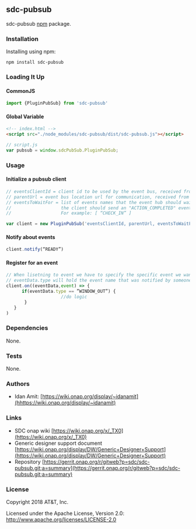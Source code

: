## sdc-pubsub

sdc-pubsub [npm](https://www.npmjs.com/package/sdc-pubsub) package.

### Installation

Installing using npm:

```
npm install sdc-pubsub
```

### Loading It Up
#### CommonJS
```javascript
import {PluginPubSub} from 'sdc-pubsub'
```
#### Global Variable

```html
<!-- index.html -->
<script src="./node_modules/sdc-pubsub/dist/sdc-pubsub.js"></script>
```

```javascript
// script.js
var pubsub = window.sdcPubSub.PluginPubSub;
```

### Usage
#### Initialize a pubsub client
```javascript
// eventsClientId = client id to be used by the event bus, received from query params
// parentUrl = event bus location url for communication, received from query params
// eventsToWaitFor = list of events names that the event hub should wait for their completion.
//                   the client should send an "ACTION_COMPLETED" event to the hub in order to notify the event hub to continue with the flow.
//                   For example: [ “CHECK_IN” ]

var client = new PluginPubSub('eventsClientId, parentUrl, eventsToWaitFor')
```

#### Notify about events
```javascript
client.notify(“READY”)
```

#### Register for an event
```javascript
// When lisetning to event we have to specify the specific event we want to act once it being received.
// eventData.type will hold the event name that was notified by someone else
client.on((eventData,event) => {
      if(eventData.type == ”WINDOW_OUT”) {
		             //do logic
       }
   }
)
```

### Dependencies

None.

### Tests

None.

### Authors

* Idan Amit: [https://wiki.onap.org/display/~idanamit](hhttps://wiki.onap.org/display/~idanamit)


### Links

* SDC onap wiki [https://wiki.onap.org/x/_TX0](https://wiki.onap.org/x/_TX0)
* Generic designer support document [https://wiki.onap.org/display/DW/Generic+Designer+Support](https://wiki.onap.org/display/DW/Generic+Designer+Support)
* Repository [https://gerrit.onap.org/r/gitweb?p=sdc/sdc-pubsub.git;a=summary](https://gerrit.onap.org/r/gitweb?p=sdc/sdc-pubsub.git;a=summary)


### License

Copyright 2018 AT&T, Inc.

Licensed under the Apache License, Version 2.0: http://www.apache.org/licenses/LICENSE-2.0
